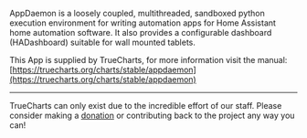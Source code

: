 AppDaemon is a loosely coupled, multithreaded, sandboxed python execution environment for writing automation apps for Home Assistant home automation software. It also provides a configurable dashboard (HADashboard) suitable for wall mounted tablets.

This App is supplied by TrueCharts, for more information visit the manual: [https://truecharts.org/charts/stable/appdaemon](https://truecharts.org/charts/stable/appdaemon)

---

TrueCharts can only exist due to the incredible effort of our staff.
Please consider making a [donation](https://truecharts.org/about/sponsor) or contributing back to the project any way you can!
